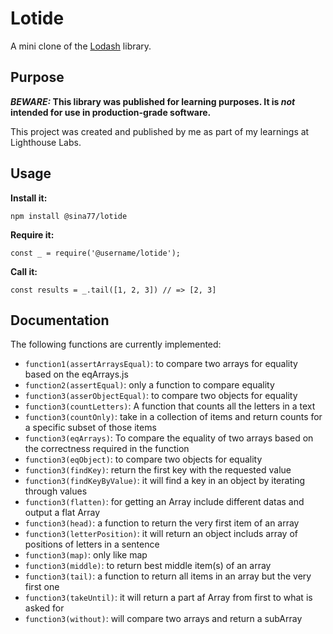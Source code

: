 # Lotide

A mini clone of the [Lodash](https://lodash.com) library.

## Purpose

**_BEWARE:_ This library was published for learning purposes. It is _not_ intended for use in production-grade software.**

This project was created and published by me as part of my learnings at Lighthouse Labs.

## Usage

**Install it:**

`npm install @sina77/lotide`

**Require it:**

`const _ = require('@username/lotide');`

**Call it:**

`const results = _.tail([1, 2, 3]) // => [2, 3]`

## Documentation

The following functions are currently implemented:

- `function1(assertArraysEqual)`: to compare two arrays for equality based on the eqArrays.js
- `function2(assertEqual)`: only a function to compare equality
- `function3(asserObjectEqual)`: to compare two objects for equality
- `function3(countLetters)`: A function that counts all the letters in a text
- `function3(countOnly)`: take in a collection of items and return counts for a specific subset of those items
- `function3(eqArrays)`: To compare the equality of two arrays based on the correctness required in the function
- `function3(eqObject)`: to compare two objects for equality
- `function3(findKey)`: return the first key with the requested value
- `function3(findKeyByValue)`: it will find a key in an object by iterating through values
- `function3(flatten)`: for getting an Array include different datas and output a flat Array
- `function3(head)`: a function to return the very first item of an array
- `function3(letterPosition)`: it will return an object includs array of positions of letters in a sentence
- `function3(map)`: only like map
- `function3(middle)`: to return best middle item(s) of an array
- `function3(tail)`: a function to return all items in an array but the very first one
- `function3(takeUntil)`: it will return a part af Array from first to what is asked for
- `function3(without)`: will compare two arrays and return a subArray
